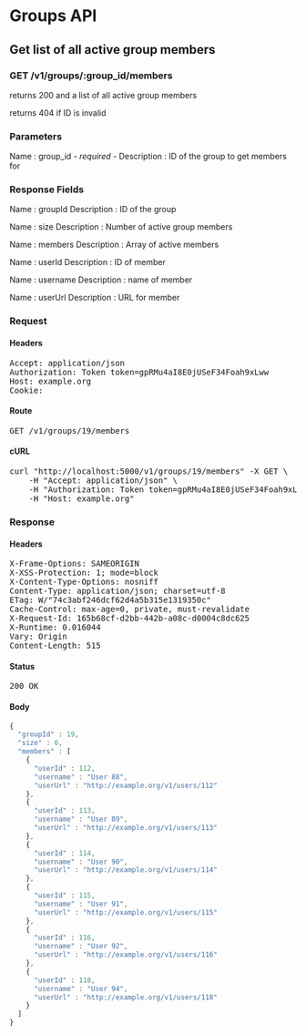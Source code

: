 # Groups API

## Get list of all active group members

### GET /v1/groups/:group_id/members

returns 200 and a list of all active group members

returns 404 if ID is invalid

### Parameters

Name : group_id *- required -*
Description : ID of the group to get members for


### Response Fields

Name : groupId
Description : ID of the group

Name : size
Description : Number of active group members

Name : members
Description : Array of active members

Name : userId
Description : ID of member

Name : username
Description : name of member

Name : userUrl
Description : URL for member

### Request

#### Headers

<pre>Accept: application/json
Authorization: Token token=gpRMu4aI8E0jUSeF34Foah9xLww
Host: example.org
Cookie: </pre>

#### Route

<pre>GET /v1/groups/19/members</pre>

#### cURL

<pre class="request">curl &quot;http://localhost:5000/v1/groups/19/members&quot; -X GET \
	-H &quot;Accept: application/json&quot; \
	-H &quot;Authorization: Token token=gpRMu4aI8E0jUSeF34Foah9xLww&quot; \
	-H &quot;Host: example.org&quot;</pre>

### Response

#### Headers

<pre>X-Frame-Options: SAMEORIGIN
X-XSS-Protection: 1; mode=block
X-Content-Type-Options: nosniff
Content-Type: application/json; charset=utf-8
ETag: W/&quot;74c3abf246dcf62d4a5b315e1319350c&quot;
Cache-Control: max-age=0, private, must-revalidate
X-Request-Id: 165b68cf-d2bb-442b-a08c-d0004c8dc625
X-Runtime: 0.016044
Vary: Origin
Content-Length: 515</pre>

#### Status

<pre>200 OK</pre>

#### Body

```javascript
{
  "groupId" : 19,
  "size" : 6,
  "members" : [
    {
      "userId" : 112,
      "username" : "User 88",
      "userUrl" : "http://example.org/v1/users/112"
    },
    {
      "userId" : 113,
      "username" : "User 89",
      "userUrl" : "http://example.org/v1/users/113"
    },
    {
      "userId" : 114,
      "username" : "User 90",
      "userUrl" : "http://example.org/v1/users/114"
    },
    {
      "userId" : 115,
      "username" : "User 91",
      "userUrl" : "http://example.org/v1/users/115"
    },
    {
      "userId" : 116,
      "username" : "User 92",
      "userUrl" : "http://example.org/v1/users/116"
    },
    {
      "userId" : 118,
      "username" : "User 94",
      "userUrl" : "http://example.org/v1/users/118"
    }
  ]
}
```
